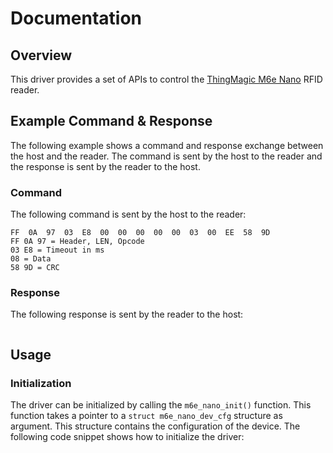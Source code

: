 # Documentation

## Overview

This driver provides a set of APIs to control the [ThingMagic M6e Nano](https://www.jadaktech.com/products/rfid/thingmagic-rfid/embedded-rfid-readers/m6e-nano/) RFID reader.

## Example Command & Response

The following example shows a command and response exchange between the host and the reader. The command is sent by the host to the reader and the response is sent by the reader to the host.

### Command

The following command is sent by the host to the reader:

```text
FF  0A  97  03  E8  00  00  00  00  00  03  00  EE  58  9D
FF 0A 97 = Header, LEN, Opcode
03 E8 = Timeout in ms
08 = Data
58 9D = CRC
```

### Response

The following response is sent by the reader to the host:

```text

```

## Usage

### Initialization

The driver can be initialized by calling the `m6e_nano_init()` function. This function takes a pointer to a `struct m6e_nano_dev_cfg` structure as argument. This structure contains the configuration of the device. The following code snippet shows how to initialize the driver:

```c

```
